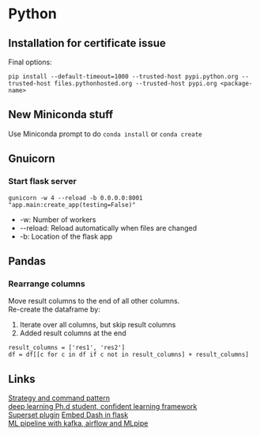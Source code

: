 # Python

## Installation for certificate issue
Final options:
```
pip install --default-timeout=1000 --trusted-host pypi.python.org --trusted-host files.pythonhosted.org --trusted-host pypi.org <package-name>
```

## New Miniconda stuff
Use Miniconda prompt to do `conda install` or `conda create`  

## Gnuicorn
### Start flask server
```
gunicorn -w 4 --reload -b 0.0.0.0:8001 "app.main:create_app(testing=False)"
```
- -w: Number of workers
- --reload: Reload automatically when files are changed
- -b: Location of the flask app

## Pandas
### Rearrange columns
Move result columns to the end of all other columns.  
Re-create the dataframe by:
1. Iterate over all columns, but skip result columns
1. Added result columns at the end
```
result_columns = ['res1', 'res2']
df = df[[c for c in df if c not in result_columns] + result_columns]
```

## Links
[Strategy and command pattern](https://medium.com/@rrfd/strategy-and-command-design-patterns-wizards-and-sandwiches-applications-in-python-d1ee1c86e00f)  
[deep learning Ph.d student, confident learning framework](https://l7.curtisnorthcutt.com/about)  
[Superset plugin](https://www.npmjs.com/package/@superset-ui/plugin-chart-table)
[Embed Dash in flask](https://hackersandslackers.com/plotly-dash-with-flask/)  
[ML pipeline with kafka, airflow and MLpipe](https://medium.com/vantageai/keeping-your-ml-model-in-shape-with-kafka-airflow-and-mlflow-143d20024ba6)
